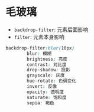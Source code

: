 # 毛玻璃

* `backdrop-filter`: 元素后面影响
* `filter`: 元素本身影响

```css
backdrop-filter:blur(10px)
        blur: 模糊
        brightness: 亮度
        contrast: 对比度
        drop-shadow: 投影
        grayscale: 灰度
        hue-rotate: 色调变化
        invert: 反像
        opacity: 透明度
        saturate: 饱和度
        sepia: 褐色
```
